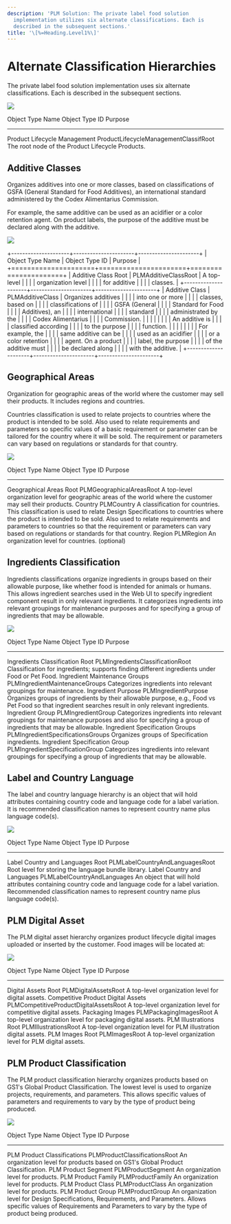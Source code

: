 ```yaml
---
description: 'PLM Solution: The private label food solution
  implementation utilizes six alternate classifications. Each is
  described in the subsequent sections.'
title: '\[%=Heading.Level1%\]'
---
```


Alternate Classification Hierarchies
====================================

The private label food solution implementation uses six alternate
classifications. Each is described in the subsequent sections.

![](../../../../Resources/Images/Solution%20Enablement/PLM/AdditiveClasses.png)

  Object Type Name               Object Type ID                          Purpose
  ------------------------------ --------------------------------------- --------------------------------------------------
  Product Lifecycle Management   ProductLifecycleManagementClassifRoot   The root node of the Product Lifecycle Products.

Additive Classes
----------------

Organizes additives into one or more classes, based on classifications
of GSFA (General Standard for Food Additives), an international standard
administered by the Codex Alimentarius Commission.

For example, the same additive can be used as an acidifier or a color
retention agent. On product labels, the purpose of the additive must be
declared along with the additive.

![](../../../../Resources/Images/Solution%20Enablement/PLM/AdditiveClasses02.png)

+---------------------+----------------------+----------------------+
| Object Type Name    | Object Type ID       | Purpose              |
+=====================+======================+======================+
| Additive Class Root | PLMAdditiveClassRoot | A top-level          |
|                     |                      | organization level   |
|                     |                      | for additive         |
|                     |                      | classes.             |
+---------------------+----------------------+----------------------+
| Additive Class      | PLMAdditiveClass     | Organizes additives  |
|                     |                      | into one or more     |
|                     |                      | classes, based on    |
|                     |                      | classifications of   |
|                     |                      | GSFA (General        |
|                     |                      | Standard for Food    |
|                     |                      | Additives), an       |
|                     |                      | international        |
|                     |                      | standard             |
|                     |                      | administrated by the |
|                     |                      | Codex Alimentarius   |
|                     |                      | Commission.          |
|                     |                      |                      |
|                     |                      | An additive is       |
|                     |                      | classified according |
|                     |                      | to the purpose       |
|                     |                      | function.            |
|                     |                      |                      |
|                     |                      | For example, the     |
|                     |                      | same additive can be |
|                     |                      | used as an acidifier |
|                     |                      | or a color retention |
|                     |                      | agent. On a product  |
|                     |                      | label, the purpose   |
|                     |                      | of the additive must |
|                     |                      | be declared along    |
|                     |                      | with the additive.   |
+---------------------+----------------------+----------------------+

Geographical Areas
------------------

Organization for geographic areas of the world where the customer may
sell their products. It includes regions and countries.

Countries classification is used to relate projects to countries where
the product is intended to be sold. Also used to relate requirements and
parameters so specific values of a basic requirement or parameter can be
tailored for the country where it will be sold. The requirement or
parameters can vary based on regulations or standards for that country.

![](../../../../Resources/Images/Solution%20Enablement/PLM/GeorgraphicArea.png)

  Object Type Name          Object Type ID             Purpose
  ------------------------- -------------------------- --------------------------------------------------------------------------------------------------------------------------------------------------------------------------------------------------------------------------------------------------------------------------------------------------------------------
  Geographical Areas Root   PLMGeographicalAreasRoot   A top-level organization level for geographic areas of the world where the customer may sell their products.
  Country                   PLMCountry                 A classification for countries. This classification is used to relate Design Specifications to countries where the product is intended to be sold. Also used to relate requirements and parameters to countries so that the requirement or parameters can vary based on regulations or standards for that country.
  Region                    PLMRegion                  An organization level for countries. (optional)

Ingredients Classification
--------------------------

Ingredients classifications organize ingredients in groups based on
their allowable purpose, like whether food is intended for animals or
humans. This allows ingredient searches used in the Web UI to specify
ingredient component result in only relevant ingredients. It categorizes
ingredients into relevant groupings for maintenance purposes and for
specifying a group of ingredients that may be allowable.

![](../../../../Resources/Images/Solution%20Enablement/PLM/Ingredients%20Classification.png)

  Object Type Name                  Object Type ID                      Purpose
  --------------------------------- ----------------------------------- -----------------------------------------------------------------------------------------------------------------------------------------------------
  Ingredients Classification Root   PLMIngredientsClassificationRoot    Classification for ingredients; supports finding different ingredients under Food or Pet Food.
  Ingredient Maintenance Groups     PLMIngredientMaintenanceGroups      Categorizes ingredients into relevant groupings for maintenance.
  Ingredient Purpose                PLMIngredientPurpose                Organizes groups of ingredients by their allowable purpose, e.g., Food vs Pet Food so that ingredient searches result in only relevant ingredients.
  Ingredient Group                  PLMIngredientGroup                  Categorizes ingredients into relevant groupings for maintenance purposes and also for specifying a group of ingredients that may be allowable.
  Ingredient Specification Groups   PLMIngredientSpecificationsGroups   Organizes groups of Specification ingredients.
  Ingredient Specification Group    PLMIngredientSpecificationGroup     Categorizes ingredients into relevant groupings for specifying a group of ingredients that may be allowable.

Label and Country Language
--------------------------

The label and country language hierarchy is an object that will hold
attributes containing country code and language code for a label
variation. It is recommended classification names to represent country
name plus language code(s).

![](../../../../Resources/Images/Solution%20Enablement/PLM/LabelCountryLang.png)

  Object Type Name                   Object Type ID                    Purpose
  ---------------------------------- --------------------------------- ----------------------------------------------------------------------------------------------------------------------------------------------------------------------------------------
  Label Country and Languages Root   PLMLabelCountryAndLanguagesRoot   Root level for storing the language bundle library.
  Label Country and Languages        PLMLabelCountryAndLanguages       An object that will hold attributes containing country code and language code for a label variation. Recommended classification names to represent country name plus language code(s).

PLM Digital Asset
-----------------

The PLM digital asset hierarchy organizes product lifecycle digital
images uploaded or inserted by the customer. Food images will be located
at:

![](../../../../Resources/Images/Solution%20Enablement/PLM/Digital%20Assets.png)

  Object Type Name                     Object Type ID                           Purpose
  ------------------------------------ ---------------------------------------- ---------------------------------------------------------------------
  Digital Assets Root                  PLMDigitalAssetsRoot                     A top-level organization level for digital assets.
  Competitive Product Digital Assets   PLMCompetitiveProductDigitalAssetsRoot   A top-level organization level for competitive digital assets.
  Packaging Images                     PLMPackagingImagesRoot                   A top-level organization level for packaging digital assets.
  PLM Illustrations Root               PLMIllustrationsRoot                     A top-level organization level for PLM illustration digital assets.
  PLM Images Root                      PLMImagesRoot                            A top-level organization level for PLM digital assets.

PLM Product Classification
--------------------------

The PLM product classification hierarchy organizes products based on
GS1's Global Product Classification. The lowest level is used to
organize projects, requirements, and parameters. This allows specific
values of parameters and requirements to vary by the type of product
being produced.

![](../../../../Resources/Images/Solution%20Enablement/PLM/PLM%20ProductClass.png)

  Object Type Name              Object Type ID                  Purpose
  ----------------------------- ------------------------------- -------------------------------------------------------------------------------------------------------------------------------------------------------------------------------------
  PLM Product Classifications   PLMProductClassificationsRoot   An organization level for products based on GS1's Global Product Classification.
  PLM Product Segment           PLMProductSegment               An organization level for products.
  PLM Product Family            PLMProductFamily                An organization level for products.
  PLM Product Class             PLMProductClass                 An organization level for products.
  PLM Product Group             PLMProductGroup                 An organization level for Design Specifications, Requirements, and Parameters. Allows specific values of Requirements and Parameters to vary by the type of product being produced.
